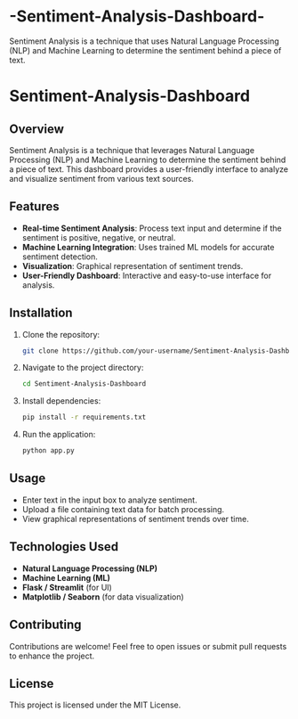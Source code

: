 # -Sentiment-Analysis-Dashboard-
Sentiment Analysis is a technique that uses Natural Language Processing (NLP) and Machine Learning to determine the sentiment behind a piece of text. 
# Sentiment-Analysis-Dashboard

## Overview
Sentiment Analysis is a technique that leverages Natural Language Processing (NLP) and Machine Learning to determine the sentiment behind a piece of text. This dashboard provides a user-friendly interface to analyze and visualize sentiment from various text sources.

## Features
- **Real-time Sentiment Analysis**: Process text input and determine if the sentiment is positive, negative, or neutral.
- **Machine Learning Integration**: Uses trained ML models for accurate sentiment detection.
- **Visualization**: Graphical representation of sentiment trends.
- **User-Friendly Dashboard**: Interactive and easy-to-use interface for analysis.

## Installation
1. Clone the repository:
   ```sh
   git clone https://github.com/your-username/Sentiment-Analysis-Dashboard.git
   ```
2. Navigate to the project directory:
   ```sh
   cd Sentiment-Analysis-Dashboard
   ```
3. Install dependencies:
   ```sh
   pip install -r requirements.txt
   ```
4. Run the application:
   ```sh
   python app.py
   ```

## Usage
- Enter text in the input box to analyze sentiment.
- Upload a file containing text data for batch processing.
- View graphical representations of sentiment trends over time.

## Technologies Used
- **Natural Language Processing (NLP)**
- **Machine Learning (ML)**
- **Flask / Streamlit** (for UI)
- **Matplotlib / Seaborn** (for data visualization)

## Contributing
Contributions are welcome! Feel free to open issues or submit pull requests to enhance the project.

## License
This project is licensed under the MIT License.



